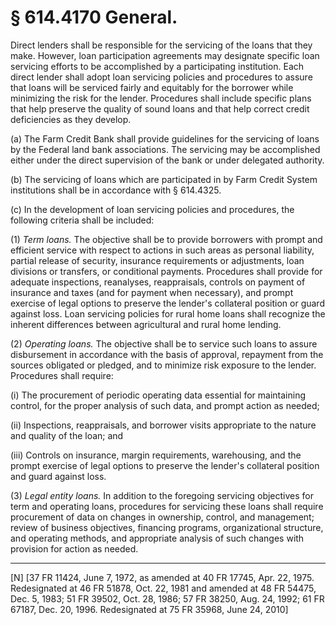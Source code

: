 # § 614.4170   General.

Direct lenders shall be responsible for the servicing of the loans that they make. However, loan participation agreements may designate specific loan servicing efforts to be accomplished by a participating institution. Each direct lender shall adopt loan servicing policies and procedures to assure that loans will be serviced fairly and equitably for the borrower while minimizing the risk for the lender. Procedures shall include specific plans that help preserve the quality of sound loans and that help correct credit deficiencies as they develop.


(a) The Farm Credit Bank shall provide guidelines for the servicing of loans by the Federal land bank associations. The servicing may be accomplished either under the direct supervision of the bank or under delegated authority. 


(b) The servicing of loans which are participated in by Farm Credit System institutions shall be in accordance with § 614.4325.


(c) In the development of loan servicing policies and procedures, the following criteria shall be included: 


(1) *Term loans.* The objective shall be to provide borrowers with prompt and efficient service with respect to actions in such areas as personal liability, partial release of security, insurance requirements or adjustments, loan divisions or transfers, or conditional payments. Procedures shall provide for adequate inspections, reanalyses, reappraisals, controls on payment of insurance and taxes (and for payment when necessary), and prompt exercise of legal options to preserve the lender's collateral position or guard against loss. Loan servicing policies for rural home loans shall recognize the inherent differences between agricultural and rural home lending.


(2) *Operating loans.* The objective shall be to service such loans to assure disbursement in accordance with the basis of approval, repayment from the sources obligated or pledged, and to minimize risk exposure to the lender. Procedures shall require:


(i) The procurement of periodic operating data essential for maintaining control, for the proper analysis of such data, and prompt action as needed;


(ii) Inspections, reappraisals, and borrower visits appropriate to the nature and quality of the loan; and


(iii) Controls on insurance, margin requirements, warehousing, and the prompt exercise of legal options to preserve the lender's collateral position and guard against loss.


(3) *Legal entity loans.* In addition to the foregoing servicing objectives for term and operating loans, procedures for servicing these loans shall require procurement of data on changes in ownership, control, and management; review of business objectives, financing programs, organizational structure, and operating methods, and appropriate analysis of such changes with provision for action as needed. 



---

[N] [37 FR 11424, June 7, 1972, as amended at 40 FR 17745, Apr. 22, 1975. Redesignated at 46 FR 51878, Oct. 22, 1981 and amended at 48 FR 54475, Dec. 5, 1983; 51 FR 39502, Oct. 28, 1986; 57 FR 38250, Aug. 24, 1992; 61 FR 67187, Dec. 20, 1996. Redesignated at 75 FR 35968, June 24, 2010]




